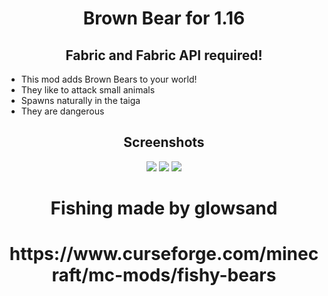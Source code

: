 <h1 align=center>Brown Bear for 1.16</h1>
<h2 align=center>Fabric and Fabric API required!</h2>
<ul>
    <li> This mod adds Brown Bears to your world!</li>
    <li> They like to attack small animals</li>
    <li> Spawns naturally in the taiga</li>
    <li> They are dangerous</li>
</ul>
<h2 align=center>Screenshots</h2>
<p align=center>
    <img src="https://imgur.com/WbqdjNA.png">
    <img src="https://imgur.com/HigYRoA.png">
    <img src="https://imgur.com/6g4ezAo.png">
</p>
<h1 align=center>Fishing made by glowsand</h1>
<h1 align=center>https://www.curseforge.com/minecraft/mc-mods/fishy-bears</h1>
